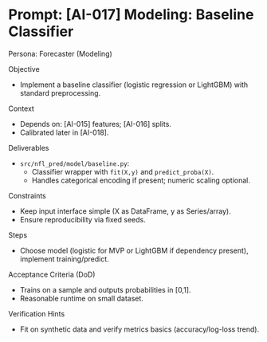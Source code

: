 # Prompt: [AI-017] Modeling: Baseline Classifier

Persona: Forecaster (Modeling)

Objective
- Implement a baseline classifier (logistic regression or LightGBM) with standard preprocessing.

Context
- Depends on: [AI-015] features; [AI-016] splits.
- Calibrated later in [AI-018].

Deliverables
- `src/nfl_pred/model/baseline.py`:
  - Classifier wrapper with `fit(X,y)` and `predict_proba(X)`.
  - Handles categorical encoding if present; numeric scaling optional.

Constraints
- Keep input interface simple (X as DataFrame, y as Series/array).
- Ensure reproducibility via fixed seeds.

Steps
- Choose model (logistic for MVP or LightGBM if dependency present), implement training/predict.

Acceptance Criteria (DoD)
- Trains on a sample and outputs probabilities in [0,1].
- Reasonable runtime on small dataset.

Verification Hints
- Fit on synthetic data and verify metrics basics (accuracy/log-loss trend).

